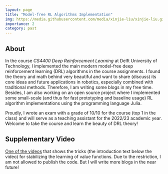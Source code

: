 ```yaml
---
layout: page
title: "Model-free RL Algorithms Implementation"
img: https://media.githubusercontent.com/media/xinjie-liu/xinjie-liu.github.io/main/assets/img/lunarlander_.gif
importance: 2
category: past
---
```


## About

In the course *CS4400 Deep Reinforcement Learning* at Delft University of Technology, I implemented the main modern model-free deep reinforcement learning (DRL) algorithms in the course assignments. I found the theory and math behind very beautiful and want to share (discuss) its core ideas and future applications in robotics, especially combined with traditional methods. Therefore, I am writing some blogs in my free time. Besides, I am also working on an open source project where I implemented some small-scale (and thus for fast prototyping and baseline usage) RL algorithm implementations using the programming language Julia. 

Proudly, I wrote an exam with a grade of 10/10 for the course (top 1 in the class) and will serve as a teaching assistant for the 2022/23 academic year. Welcome to take the course and learn the beauty of DRL theory!

## Supplementary Video

[One of the videos](https://www.youtube.com/watch?v=ccddN-D_hJw) that shows the tricks (the introduction text below the video) for stabilizing the learning of value functions. Due to the restriction, I am not allowed to publish the code. But I will write more blogs in the near future!
